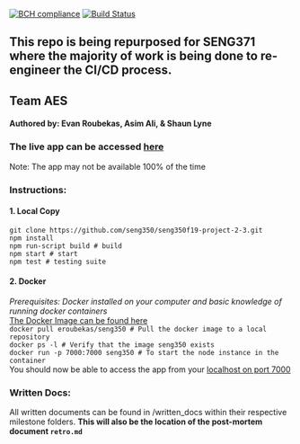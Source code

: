 [![BCH compliance](https://bettercodehub.com/edge/badge/seng350/seng350f19-project-2-3?branch=master&token=d44e8327fcddd173a59f492a77f358ea3719611a)](https://bettercodehub.com/)
[![Build Status](https://travis-ci.com/seng350/seng350f19-project-2-3.svg?token=pqsMuNR5Bvw3zLAy57V9&branch=master)](https://travis-ci.com/seng350/seng350f19-project-2-3)  

## This repo is being repurposed for SENG371 where the majority of work is being done to re-engineer the CI/CD process.

## Team AES
#### Authored by: Evan Roubekas, Asim Ali, & Shaun Lyne

### The live app can be accessed [here](https://seng371.roubekas.com)
Note: The app may not be available 100% of the time

### Instructions:

#### 1. Local Copy
`git clone https://github.com/seng350/seng350f19-project-2-3.git`  
`npm install`  
`npm run-script build # build`  
`npm start # start`   
`npm test # testing suite`  

#### 2. Docker
*Prerequisites: Docker installed on your computer and basic knowledge of running docker containers*  
[The Docker Image can be found here](https://hub.docker.com/r/eroubekas/seng350)  
`docker pull eroubekas/seng350 # Pull the docker image to a local repository`  
`docker ps -l # Verify that the image seng350 exists`  
`docker run -p 7000:7000 seng350 # To start the node instance in the container`  
You should now be able to access the app from your [localhost on port 7000](http://localhost:7000)  

### Written Docs:
All written documents can be found in /written_docs within their respective milestone folders.
**This will also be the location of the post-mortem document `retro.md`**